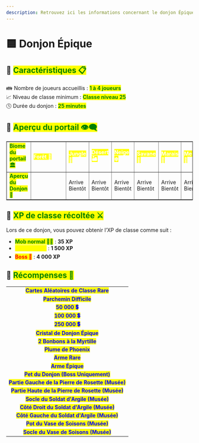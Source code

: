 ```yaml
---
description: Retrouvez ici les informations concernant le donjon Épique
---
```


# 🟦 Donjon Épique

## 💠 <mark style="color:green;"> Caractéristiques 📋</mark>

👪 Nombre de joueurs accueillis : <mark style="color:green;">**1 à 4 joueurs**</mark>  
📈 Niveau de classe minimum : <mark style="color:green;">**Classe niveau 25**</mark>  
🕓 Durée du donjon : <mark style="color:green;">**25 minutes**</mark>  

## 💠 <mark style="color:green;"> Aperçu du portail 👁‍🗨</mark>

<table border="1" cellspacing="0" cellpadding="6">
  <tr>
    <td><mark style="color:green;"><strong>Biome du portail 🏛️</strong></mark></td>
    <td><mark style="color:white;"><strong>Forêt 🌳</strong></mark></td>
    <td><mark style="color:white;"><strong>Jungle 🦜</strong></mark></td>
    <td><mark style="color:white;"><strong>Désert 🏜️</strong></mark></td>
    <td><mark style="color:white;"><strong>Neige ❄️</strong></mark></td>
    <td><mark style="color:white;"><strong>Savane 🦏</strong></mark></td>
    <td><mark style="color:white;"><strong>Marais 🐸</strong></mark></td>
    <td><mark style="color:white;"><strong>Messa 🌵</strong></mark></td>
    <td><mark style="color:white;"><strong>Nether 🔥</strong></mark></td>
  </tr>
  <tr>
    <td><mark style="color:green;"><strong>Aperçu du Donjon 📸</strong></mark></td>
    <td><figure><img src="../../.gitbook/assets/Les_Donjons/Portail/Epique/Foret.png" alt=""></figure></td>
    <td>Arrive Bientôt</td>
    <td>Arrive Bientôt</td>
    <td>Arrive Bientôt</td>
    <td>Arrive Bientôt</td>
    <td>Arrive Bientôt</td>
    <td>Arrive Bientôt</td>
    <td>Arrive Bientôt</td>
  </tr>
</table>

## 💠 <mark style="color:green;"> XP de classe récoltée ⚔️</mark>

Lors de ce donjon, vous pouvez obtenir l’XP de classe comme suit :  

* <mark style="color:green;"><strong>Mob normal 🧟‍♂️</strong></mark> : **35 XP**  
* <mark style="color:yellow;"><strong>Mini-boss 👽</strong></mark> : **1 500 XP**  
* <mark style="color:red;"><strong>Boss 🐉</strong></mark> : **4 000 XP**

## 💠 <mark style="color:green;">Récompenses 🎁</mark>

|                                                                                      |
|:------------------------------------------------------------------------------------:|
| <mark style="color:blue;"><strong>Cartes Aléatoires de Classe Rare</strong></mark>   |
| <mark style="color:blue;"><strong>Parchemin Difficile</strong></mark>                |
| <mark style="color:blue;"><strong>50 000 💲</strong></mark>                          |
| <mark style="color:blue;"><strong>100 000 💲</strong></mark>                         |
| <mark style="color:blue;"><strong>250 000 💲</strong></mark>                         |
| <mark style="color:blue;"><strong>Cristal de Donjon Épique</strong></mark>           |
| <mark style="color:blue;"><strong>2 Bonbons à la Myrtille</strong></mark>            |
| <mark style="color:blue;"><strong>Plume de Phoenix</strong></mark>                   |
| <mark style="color:blue;"><strong>Arme Rare</strong></mark>                          |
| <mark style="color:blue;"><strong>Arme Épique</strong></mark>                        |
| <mark style="color:blue;"><strong>Pet du Donjon (Boss Uniquement)</strong></mark>    |
| <mark style="color:blue;"><strong>Partie Gauche de la Pierre de Rosette (Musée)</strong></mark> |
| <mark style="color:blue;"><strong>Partie Haute de la Pierre de Rosette (Musée)</strong></mark>  |
| <mark style="color:blue;"><strong>Socle du Soldat d'Argile (Musée)</strong></mark>              |
| <mark style="color:blue;"><strong>Côté Droit du Soldat d'Argile (Musée)</strong></mark>         |
| <mark style="color:blue;"><strong>Côté Gauche du Soldat d'Argile (Musée)</strong></mark>        |
| <mark style="color:blue;"><strong>Pot du Vase de Soisons (Musée)</strong></mark>                |
| <mark style="color:blue;"><strong>Socle du Vase de Soisons (Musée)</strong></mark>              |
